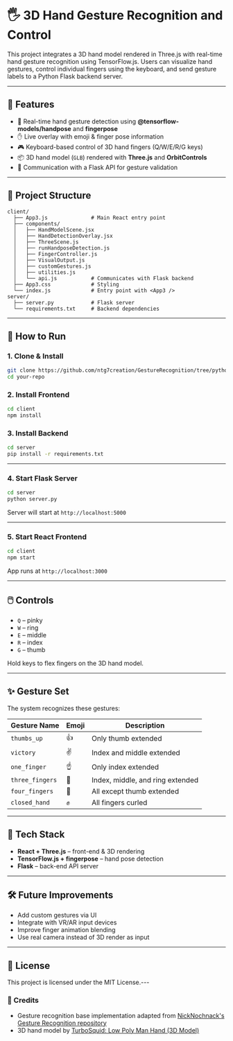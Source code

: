 # 🖐️ 3D Hand Gesture Recognition and Control

This project integrates a 3D hand model rendered in Three.js with real-time hand gesture recognition using TensorFlow.js. Users can visualize hand gestures, control individual fingers using the keyboard, and send gesture labels to a Python Flask backend server.

---

## 🔧 Features

- 🧠 Real-time hand gesture detection using **@tensorflow-models/handpose** and **fingerpose**
- ✋ Live overlay with emoji & finger pose information
- 🎮 Keyboard-based control of 3D hand fingers (Q/W/E/R/G keys)
- 📦 3D hand model (`GLB`) rendered with **Three.js** and **OrbitControls**
- 🔁 Communication with a Flask API for gesture validation

---

## 📁 Project Structure

```
client/
  ├── App3.js              # Main React entry point
  ├── components/
  │   ├── HandModelScene.jsx
  │   ├── HandDetectionOverlay.jsx
  │   ├── ThreeScene.js
  │   ├── runHandposeDetection.js
  │   ├── FingerController.js
  │   ├── VisualOutput.js
  │   ├── customGestures.js
  │   ├── utilities.js
  │   └── api.js           # Communicates with Flask backend
  ├── App3.css             # Styling
  └── index.js             # Entry point with <App3 />
server/
  ├── server.py            # Flask server
  └── requirements.txt     # Backend dependencies
```

---

## 🚀 How to Run

### 1. Clone & Install

```bash
git clone https://github.com/ntg7creation/GestureRecognition/tree/python_server
cd your-repo
```

### 2. Install Frontend

```bash
cd client
npm install
```

### 3. Install Backend

```bash
cd server
pip install -r requirements.txt
```

---

### 4. Start Flask Server

```bash
cd server
python server.py
```

Server will start at `http://localhost:5000`

---

### 5. Start React Frontend

```bash
cd client
npm start
```

App runs at `http://localhost:3000`

---

## 🖱️ Controls

- `Q` – pinky
- `W` – ring
- `E` – middle
- `R` – index
- `G` – thumb

Hold keys to flex fingers on the 3D hand model.

---

## ✨ Gesture Set

The system recognizes these gestures:

| Gesture Name  | Emoji | Description                     |
|---------------|-------|---------------------------------|
| `thumbs_up`   | 👍    | Only thumb extended             |
| `victory`     | ✌️    | Index and middle extended       |
| `one_finger`  | ☝️    | Only index extended             |
| `three_fingers` | 🤟 | Index, middle, and ring extended |
| `four_fingers` | 🖖   | All except thumb extended       |
| `closed_hand` | ✊    | All fingers curled              |

---

## 🧠 Tech Stack

- **React + Three.js** – front-end & 3D rendering
- **TensorFlow.js + fingerpose** – hand pose detection
- **Flask** – back-end API server

---

## 🛠️ Future Improvements

- Add custom gestures via UI
- Integrate with VR/AR input devices
- Improve finger animation blending
- Use real camera instead of 3D render as input

---

## 📜 License

This project is licensed under the MIT License.---

### 🙏 Credits

- Gesture recognition base implementation adapted from [NickNochnack's Gesture Recognition repository](https://github.com/nicknochnack/GestureRecognition)
- 3D hand model by [TurboSquid: Low Poly Man Hand (3D Model)](https://www.turbosquid.com/3d-models/3d-low-poly-man-hand-2180828)